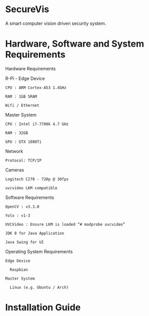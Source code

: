 # SecureVis
A smart computer vision driven security system.

# Hardware, Software and System Requirements 

Hardware Requirements

  R-Pi - Edge Device

    CPU : ARM Cortex-A53 1.4GHz

    RAM : 1GB SRAM

    Wifi / Ethernet

  Master System

    CPU : Intel i7-7700k 4.7 GHz

    RAM : 32GB

    GPU : GTX 1080Ti

  Network 

    Protocol: TCP/IP

  Cameras

    Logitech C270 - 720p @ 30fps

    uvcvideo LKM compatible  

  Software Requirements

    OpenCV : v3.3.0

    Yolo : v1-3	

    UVCVideo : Ensure LKM is loaded “# modprobe uvcvideo”

    JDK 8 for Java Application

    Java Swing for UI

  Operating System Requirements

    Edge Device

      Raspbian

    Master System

      Linux (e.g. Ubuntu / Arch)


# Installation Guide

